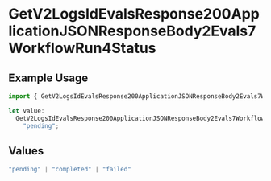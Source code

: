 # GetV2LogsIdEvalsResponse200ApplicationJSONResponseBody2Evals7WorkflowRun4Status

## Example Usage

```typescript
import { GetV2LogsIdEvalsResponse200ApplicationJSONResponseBody2Evals7WorkflowRun4Status } from "orq-poc-typescript-multi-env-version/models/operations";

let value:
  GetV2LogsIdEvalsResponse200ApplicationJSONResponseBody2Evals7WorkflowRun4Status =
    "pending";
```

## Values

```typescript
"pending" | "completed" | "failed"
```